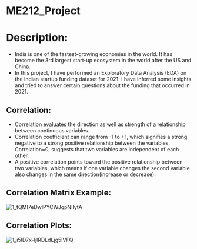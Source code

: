  # ME212_Project
 
 # Description:

- India is one of the fastest-growing economies in the world. It has become the 3rd largest start-up ecosystem in the world after the US and China.
- In this project, I have performed an Exploratory Data Analysis (EDA) on the Indian startup funding dataset for 2021. I have inferred some insights and tried to answer certain questions about the funding that occurred in 2021.

## Correlation: 
- Correlation evaluates the direction as well as strength of a relationship between continuous variables. 
- Correlation coefficient can range from -1 to +1, which signifies a strong negative to a strong positive relationship between the variables. Correlation=0, suggests that two variables are independent of each other. 
- A positive correlation points toward the positive relationship between two variables, which means if one variable changes the second variable also changes in the same direction(increase or decrease).

## Correlation Matrix Example:
![1_tQMI7eDwlPYCWJqpNIIytA](https://user-images.githubusercontent.com/84660318/178160272-aa46f6f7-2bbe-41cc-b649-60545f7f8108.png)

## Correlation Plots:
![1_i5lD7x-IjlRDLdLjg5IVFQ](https://user-images.githubusercontent.com/84660318/178160286-91a4dabf-cd84-4432-abcf-4b037426e431.png)


